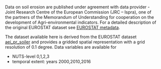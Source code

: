 Data on soil erosion are published under agreement with data provider - 
Joint Research Centre of the European Commission (JRC – Ispra), 
one of the partners of the Memorandum of Understanding for cooperation 
on the development of Agri-environmental indicators.
For a detailed description of the original EUROSTAT dataset see
[EUROSTAT metadata](https://ec.europa.eu/eurostat/cache/metadata/en/aei_pr_soiler_esms.htm).

The dataset available here is derived from the EUROSTAT dataset [aei_pr_soiler](https://ec.europa.eu/eurostat/databrowser/product/view/aei_pr_soiler)
and provides a gridded spatial representation with a grid resolution of 0.1 degree.
Data variables are available for

- NUTS-level 0,1,2,3
- temporal extent: years 2000,2010,2016
